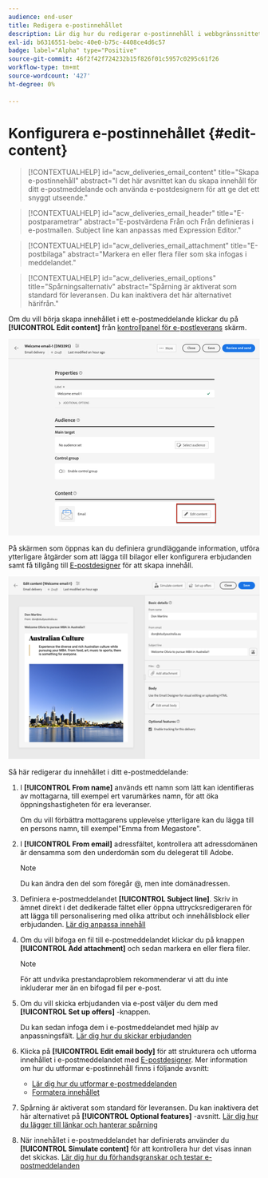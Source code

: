 ```yaml
---
audience: end-user
title: Redigera e-postinnehållet
description: Lär dig hur du redigerar e-postinnehåll i webbgränssnittet för Campaign
exl-id: b6316551-bebc-40e0-b75c-4408ce4d6c57
badge: label="Alpha" type="Positive"
source-git-commit: 46f2f42f724232b15f826f01c5957c0295c61f26
workflow-type: tm+mt
source-wordcount: '427'
ht-degree: 0%

---
```


# Konfigurera e-postinnehållet {#edit-content}

>[!CONTEXTUALHELP]
>id="acw_deliveries_email_content"
>title="Skapa e-postinnehåll"
>abstract="I det här avsnittet kan du skapa innehåll för ditt e-postmeddelande och använda e-postdesignern för att ge det ett snyggt utseende."

>[!CONTEXTUALHELP]
>id="acw_deliveries_email_header"
>title="E-postparametrar"
>abstract="E-postvärdena Från och Från definieras i e-postmallen. Subject line kan anpassas med Expression Editor."

>[!CONTEXTUALHELP]
>id="acw_deliveries_email_attachment"
>title="E-postbilaga"
>abstract="Markera en eller flera filer som ska infogas i meddelandet."

>[!CONTEXTUALHELP]
>id="acw_deliveries_email_options"
>title="Spårningsalternativ"
>abstract="Spårning är aktiverat som standard för leveransen. Du kan inaktivera det här alternativet härifrån."

Om du vill börja skapa innehållet i ett e-postmeddelande klickar du på **[!UICONTROL Edit content]** från [kontrollpanel för e-postleverans](../email/create-email.md) skärm.

![](assets/email-edit-content.png)

På skärmen som öppnas kan du definiera grundläggande information, utföra ytterligare åtgärder som att lägga till bilagor eller konfigurera erbjudanden samt få tillgång till [E-postdesigner](#start-authoring) för att skapa innehåll.

![](assets/email-edit-content-dashboard.png)

Så här redigerar du innehållet i ditt e-postmeddelande:

1. I **[!UICONTROL From name]** används ett namn som lätt kan identifieras av mottagarna, till exempel ert varumärkes namn, för att öka öppningshastigheten för era leveranser.

   Om du vill förbättra mottagarens upplevelse ytterligare kan du lägga till en persons namn, till exempel&quot;Emma from Megastore&quot;.

1. I **[!UICONTROL From email]** adressfältet, kontrollera att adressdomänen är densamma som den underdomän som du delegerat till Adobe.

   >[!NOTE]
   >
   >    Du kan ändra den del som föregår @, men inte domänadressen.

   <!--In the Reply address text fields, the sender's address is used by default for replies. However, Adobe recommends using an existing real address such as your brand's customer care. In this case, if a recipient sends a reply, the customer care will be able to handle it.-->

1. Definiera e-postmeddelandet **[!UICONTROL Subject line]**. Skriv in ämnet direkt i det dedikerade fältet eller öppna uttrycksredigeraren för att lägga till personalisering med olika attribut och innehållsblock eller erbjudanden. [Lär dig anpassa innehåll](../personalization/personalize.md)

1. Om du vill bifoga en fil till e-postmeddelandet klickar du på knappen **[!UICONTROL Add attachment]** och sedan markera en eller flera filer.

   >[!NOTE]
   >
   >    För att undvika prestandaproblem rekommenderar vi att du inte inkluderar mer än en bifogad fil per e-post.

   <!--limitation on size + number of files?-->

1. Om du vill skicka erbjudanden via e-post väljer du dem med **[!UICONTROL Set up offers]** -knappen.

   Du kan sedan infoga dem i e-postmeddelandet med hjälp av anpassningsfält. [Lär dig hur du skickar erbjudanden](offers.md)

1. Klicka på **[!UICONTROL Edit email body]** för att strukturera och utforma innehållet i e-postmeddelandet med [E-postdesigner](#start-authoring). Mer information om hur du utformar e-postinnehåll finns i följande avsnitt:

   * [Lär dig hur du utformar e-postmeddelanden](create-email-content.md)
   * [Formatera innehållet](get-started-email-style.md)

1. Spårning är aktiverat som standard för leveransen. Du kan inaktivera det här alternativet på **[!UICONTROL Optional features]** -avsnitt. [Lär dig hur du lägger till länkar och hanterar spårning](message-tracking.md)

1. När innehållet i e-postmeddelandet har definierats använder du **[!UICONTROL Simulate content]** för att kontrollera hur det visas innan det skickas. [Lär dig hur du förhandsgranskar och testar e-postmeddelanden](../preview-test/preview-test.md)

